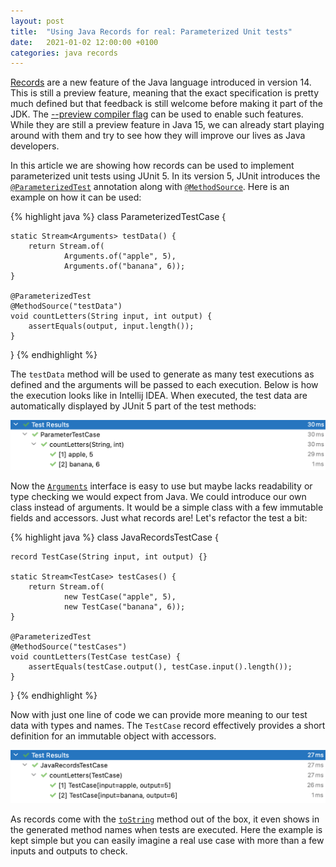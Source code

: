 ```yaml
---
layout: post
title:  "Using Java Records for real: Parameterized Unit tests"
date:   2021-01-02 12:00:00 +0100
categories: java records
---
```


[Records](https://openjdk.java.net/jeps/359) are a new feature of the Java language introduced in version 14. This is still a preview feature, meaning that the exact specification is pretty much defined but that feedback is still welcome before making it part of the JDK. The [--preview compiler flag](https://www.baeldung.com/java-preview-features) can be used to enable such features. While they are still a preview feature in Java 15, we can already start playing around with them and try to see how they will improve our lives as Java developers.

In this article we are showing how records can be used to implement parameterized unit tests using JUnit 5. In its version 5, JUnit introduces the [`@ParameterizedTest`](https://junit.org/junit5/docs/current/user-guide/#writing-tests-parameterized-tests) annotation along with [`@MethodSource`](https://junit.org/junit5/docs/current/user-guide/#writing-tests-parameterized-tests-sources-MethodSource). Here is an example on how it can be used:

{% highlight java %}
class ParameterizedTestCase {

    static Stream<Arguments> testData() {
        return Stream.of(
                Arguments.of("apple", 5),
                Arguments.of("banana", 6));
    }

    @ParameterizedTest
    @MethodSource("testData")
    void countLetters(String input, int output) {
        assertEquals(output, input.length());
    }
}
{% endhighlight %}

The `testData` method will be used to generate as many test executions as defined and the arguments will be passed to each execution.
Below is how the execution looks like in Intellij IDEA.
When executed, the test data are automatically displayed by JUnit 5 part of the test methods:

![Test execution without records](/assets/images/2021-01-02/no-records.png#spacing)

Now the [`Arguments`](https://junit.org/junit5/docs/5.2.0/api/org/junit/jupiter/params/provider/Arguments.html) interface is easy to use but maybe lacks readability or type checking we would expect from Java. We could introduce our own class instead of arguments. It would be a simple class with a few immutable fields and accessors. Just what records are! Let's refactor the test a bit:

{% highlight java %}
class JavaRecordsTestCase {

    record TestCase(String input, int output) {}

    static Stream<TestCase> testCases() {
        return Stream.of(
                new TestCase("apple", 5),
                new TestCase("banana", 6));
    }

    @ParameterizedTest
    @MethodSource("testCases")
    void countLetters(TestCase testCase) {
        assertEquals(testCase.output(), testCase.input().length());
    }
}
{% endhighlight %}

Now with just one line of code we can provide more meaning to our test data with types and names. The `TestCase` record effectively provides a short definition for an immutable object with accessors.

![Test execution without records](/assets//images/2021-01-02/records.png#spacing)

As records come with the [`toString`]() method out of the box, it even shows in the generated method names when tests are executed. Here the example is kept simple but you can easily imagine a real use case with more than a few inputs and outputs to check.
